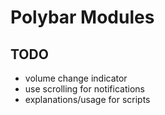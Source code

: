 # Polybar Modules
## TODO
* volume change indicator
* use scrolling for notifications
* explanations/usage for scripts
